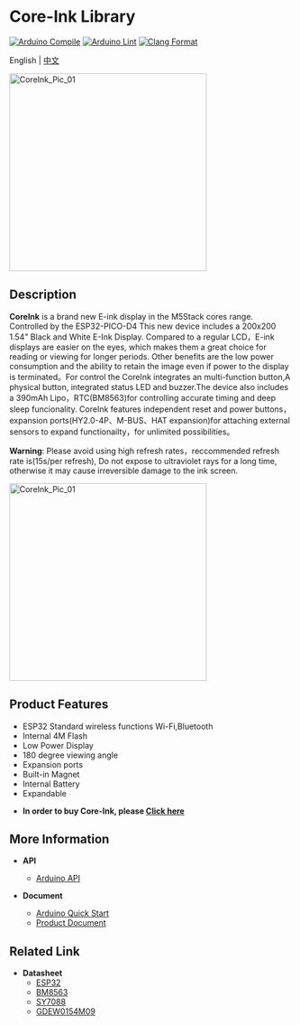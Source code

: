 # Core-Ink Library

[![Arduino Compile](https://github.com/m5stack/M5Core-Ink/actions/workflows/arduino-action-coreink-compile.yml/badge.svg)](https://github.com/m5stack/M5Core-Ink/actions/workflows/arduino-action-paper-compile.yml)
[![Arduino Lint](https://github.com/m5stack/M5Core-Ink/actions/workflows/Arduino-Lint-Check.yml/badge.svg)](https://github.com/m5stack/M5Core-Ink/actions/workflows/Arduino-Lint-Check.yml)
[![Clang Format](https://github.com/m5stack/M5Core-Ink/actions/workflows/clang-format-check.yml/badge.svg)](https://github.com/m5stack/M5Core-Ink/actions/workflows/clang-format-check.yml)


English | [中文](README_cn.md)

<img src="https://static-cdn.m5stack.com/resource/docs/static/assets/img/product_pics/core/coreink/coreink_01.webp" alt="CoreInk_Pic_01" width="350">

## Description

**CoreInk** is a brand new E-ink display in the M5Stack cores range. Controlled by the ESP32-PICO-D4 This new device includes a 200x200 1.54" Black and White E-Ink Display. Compared to a regular LCD，E-ink displays are easier on the eyes, which makes them a great choice for reading or viewing for longer periods. Other benefits are the low power consumption and the ability to retain the image even if power to the display is terminated。For control the CoreInk integrates an multi-function button,A physical button, integrated status LED and buzzer.The device also includes a 390mAh Lipo，RTC(BM8563)for controlling accurate timing and deep sleep funcionality. CoreInk features independent reset and power buttons，expansion ports(HY2.0-4P、M-BUS、HAT expansion)for attaching external sensors to expand functionailty，for unlimited possibilities。

**Warning**: Please avoid using high refresh rates，reccommended refresh rate is(15s/per refresh), Do not expose to ultraviolet rays for a long time, otherwise it may cause irreversible damage to the ink screen.

<img class="pic" src="https://static-cdn.m5stack.com/resource/docs/static/assets/img/product_pics/core/coreink/coreink_02.webp" alt="CoreInk_Pic_01" width="350">

## Product Features

- ESP32 Standard wireless functions Wi-Fi,Bluetooth
- Internal 4M Flash
- Low Power Display
- 180 degree viewing angle
- Expansion ports
- Built-in Magnet
- Internal Battery
- Expandable

* **In order to buy Core-Ink, please [Click here](https://shop.m5stack.com/products/m5stack-esp32-core-ink-development-kit1-54-elnk-display)**


## More Information
-  **API**
   - [Arduino API](http://docs.m5stack.com/#/en/arduino/arduino_home_page)

-  **Document**
   - [Arduino Quick Start](http://docs.m5stack.com/en/quick_start/coreink/arduino)
   - [Product Document](https://docs.m5stack.com/en/core/coreink)
## Related Link

- **Datasheet** 
   - [ESP32](https://m5stack.oss-cn-shenzhen.aliyuncs.com/resource/docs/datasheet/core/esp32_datasheet_cn.pdf)
   - [BM8563](https://m5stack.oss-cn-shenzhen.aliyuncs.com/resource/docs/datasheet/core/BM8563_V1.1_cn.pdf)
   - [SY7088](https://m5stack.oss-cn-shenzhen.aliyuncs.com/resource/docs/datasheet/core/SY7088-Silergy.pdf)
   - [GDEW0154M09](https://m5stack.oss-cn-shenzhen.aliyuncs.com/resource/docs/datasheet/core/CoreInk-K048-GDEW0154M09%20V2.0%20Specification.pdf)
